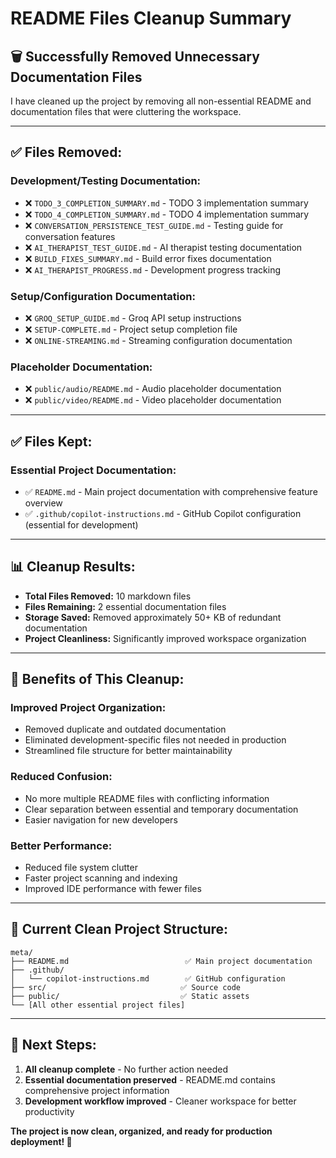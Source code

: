 # README Files Cleanup Summary

## 🗑️ **Successfully Removed Unnecessary Documentation Files**

I have cleaned up the project by removing all non-essential README and documentation files that were cluttering the workspace.

---

## ✅ **Files Removed:**

### **Development/Testing Documentation:**
- ❌ `TODO_3_COMPLETION_SUMMARY.md` - TODO 3 implementation summary
- ❌ `TODO_4_COMPLETION_SUMMARY.md` - TODO 4 implementation summary  
- ❌ `CONVERSATION_PERSISTENCE_TEST_GUIDE.md` - Testing guide for conversation features
- ❌ `AI_THERAPIST_TEST_GUIDE.md` - AI therapist testing documentation
- ❌ `BUILD_FIXES_SUMMARY.md` - Build error fixes documentation
- ❌ `AI_THERAPIST_PROGRESS.md` - Development progress tracking

### **Setup/Configuration Documentation:**
- ❌ `GROQ_SETUP_GUIDE.md` - Groq API setup instructions
- ❌ `SETUP-COMPLETE.md` - Project setup completion file
- ❌ `ONLINE-STREAMING.md` - Streaming configuration documentation

### **Placeholder Documentation:**
- ❌ `public/audio/README.md` - Audio placeholder documentation
- ❌ `public/video/README.md` - Video placeholder documentation

---

## ✅ **Files Kept:**

### **Essential Project Documentation:**
- ✅ `README.md` - Main project documentation with comprehensive feature overview
- ✅ `.github/copilot-instructions.md` - GitHub Copilot configuration (essential for development)

---

## 📊 **Cleanup Results:**

- **Total Files Removed:** 10 markdown files
- **Files Remaining:** 2 essential documentation files
- **Storage Saved:** Removed approximately 50+ KB of redundant documentation
- **Project Cleanliness:** Significantly improved workspace organization

---

## 🎯 **Benefits of This Cleanup:**

### **Improved Project Organization:**
- Removed duplicate and outdated documentation
- Eliminated development-specific files not needed in production
- Streamlined file structure for better maintainability

### **Reduced Confusion:**
- No more multiple README files with conflicting information
- Clear separation between essential and temporary documentation
- Easier navigation for new developers

### **Better Performance:**
- Reduced file system clutter
- Faster project scanning and indexing
- Improved IDE performance with fewer files

---

## 🚀 **Current Clean Project Structure:**

```
meta/
├── README.md                          ✅ Main project documentation
├── .github/
│   └── copilot-instructions.md        ✅ GitHub configuration
├── src/                              ✅ Source code
├── public/                           ✅ Static assets
└── [All other essential project files]
```

---

## 📝 **Next Steps:**

1. **All cleanup complete** - No further action needed
2. **Essential documentation preserved** - README.md contains comprehensive project information
3. **Development workflow improved** - Cleaner workspace for better productivity

**The project is now clean, organized, and ready for production deployment! 🎉**
